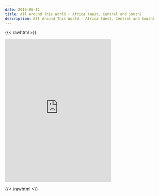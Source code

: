 ```yaml
---
date: 2015-06-11
title: All Around This World - Africa (West, Central and South) 
description: All Around This World - Africa (West, Central and South) 
---
```


{{< rawhtml >}}

<iframe style="border: 0; width: 350px; height: 470px;" src="https://bandcamp.com/EmbeddedPlayer/album=2817794690/size=large/bgcol=ffffff/linkcol=0687f5/tracklist=false/track=2508993600/transparent=true/" seamless><a href="https://allaroundthisworld.bandcamp.com/album/all-around-this-world-africa-west-central-and-south-digital-only">All Around This World: Africa (West, Central and South -- digital only) by All Around This World</a></iframe>

{{< /rawhtml >}}
